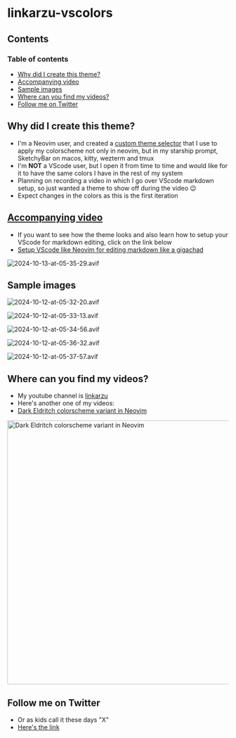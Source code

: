 # linkarzu-vscolors

## Contents

### Table of contents

<!-- toc -->

- [Why did I create this theme?](#why-did-i-create-this-theme)
- [Accompanying video](#accompanying-video)
- [Sample images](#sample-images)
- [Where can you find my videos?](#where-can-you-find-my-videos)
- [Follow me on Twitter](#follow-me-on-twitter)

<!-- tocstop -->

## Why did I create this theme?

- I'm a Neovim user, and created a
  [custom theme selector](https://youtu.be/SBU2YRv02Mc) that I use to apply my
  colorscheme not only in neovim, but in my starship prompt, SketchyBar on
  macos, kitty, wezterm and tmux
- I'm **NOT** a VScode user, but I open it from time to time and would like for
  it to have the same colors I have in the rest of my system
- Planning on recording a video in which I go over VScode markdown setup, so
  just wanted a theme to show off during the video :wink:
- Expect changes in the colors as this is the first iteration

## [Accompanying video](https://youtu.be/kQ5K9VDFB30)

- If you want to see how the theme looks and also learn how to setup your VScode
  for markdown editing, click on the link below
- [Setup VScode like Neovim for editing markdown like a gigachad](https://youtu.be/kQ5K9VDFB30)

![2024-10-13-at-05-35-29.avif](README-img/2024-10-13-at-05-35-29.avif)

## Sample images

![2024-10-12-at-05-32-20.avif](README-img/2024-10-12-at-05-32-20.avif)

![2024-10-12-at-05-33-13.avif](README-img/2024-10-12-at-05-33-13.avif)

![2024-10-12-at-05-34-56.avif](README-img/2024-10-12-at-05-34-56.avif)

![2024-10-12-at-05-36-32.avif](README-img/2024-10-12-at-05-36-32.avif)

![2024-10-12-at-05-37-57.avif](README-img/2024-10-12-at-05-37-57.avif)

## Where can you find my videos?

- My youtube channel is [linkarzu](https://www.youtube.com/@linkarzu)
- Here's another one of my videos:
- [Dark Eldritch colorscheme variant in Neovim](https://youtu.be/WIATPUK33XU)

<div align="left">
     <a href="https://youtu.be/WIATPUK33XU">
         <img
           src="https://res.cloudinary.com/daqwsgmx6/image/upload/q_75/v1717456413/youtube/neovim/eldritch-dark.avif"
           alt="Dark Eldritch colorscheme variant in Neovim"
           width="600"
         />
     </a>
 </div>

## Follow me on Twitter

- Or as kids call it these days "X"
- [Here's the link](https://x.com/link_arzu)
